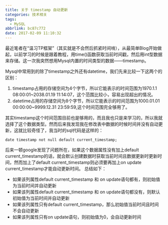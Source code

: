 ```yaml
---
title: 关于 timestamp 自动更新
categories: 技术相关
tags:
  - MySQL
abbrlink: bc87c772
date: 2017-02-09 11:10:32
---
```

最近笔者在“温习TP框架”（其实就是不会然后抓紧时间啃），从最简单Blog开始做起，以前学习的时候是跟着教程，用time()函数获取当前时间戳，然后用int型数据来存储。这一次我突然想用Mysql内置的时间类型的数据——timestamp。
<!--more-->

Mysql中常用到的除了timestamp之外还有datetime，我们先来比较一下这两个的区别：
1. timestamp占用的存储空间为4个字节，所以它能表示的时间范围为1970.1.1 08:00:01~2038.01.19 11:14:07，这个范围比较小，容易出现超出的情况。
2. datetime占用的存储空间为8个字节，所以它能表示的时间范围为1000.01.01 00:00:00~9999.12.31 23:59:59,这个时间范围完全够用了。

其实timestamp这个时间范围目前也是够用的，而且我也只是来学习的，所以我就选择了这个数据类型。然而后来我发现我在修改表中数据的时候时间并没有自动更新，这就比较奇怪了，我当时的sql代码是这样的：
```
date timestamp not null default current_timestamp;
```
后来一顿google发现了问题所在，如果这个数据属性没有加上default current_timestamp的话，就会默认创建数据时获取当前时间且数据更新时更新时间，然而加上了default current_timestamp则必须要再加上on update current_timestamp才能自动更新时间。
总结如下：
* 如果该列属性default current_timestamp 和 on update语句都有，则初始值为当前时间并自动更新
* 如果该列属性default current_timestamp 和 on update语句都没有，则默认初始值为当前时间并自动更新
* 如果该列属性只有default current_timestamp，那么初始值当前时间且时间不会自动更新
* 如果该列属性只有on update语句，则初始值为0，会自动更新时间

